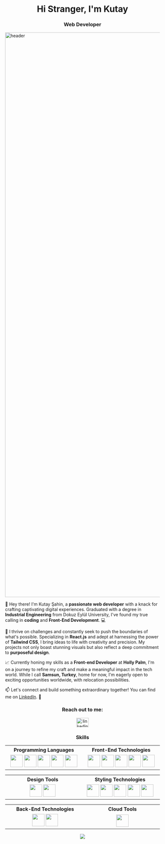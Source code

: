 <h1 align="center">Hi Stranger, I'm Kutay</h1>
<h3 align="center">Web Developer</h3>
<img width="1834" alt="header" src="https://github.com/kutaysahindev/kutaysahindev/assets/79334889/b275f3c4-0af3-4712-96dd-1fdeadd8b5a1">

<p>👋 Hey there! I'm Kutay Şahin, a <b>passionate web developer</b> with a knack for crafting captivating digital experiences. Graduated with a degree in <b>Industrial Engineering</b> from Dokuz Eylül University, I've found my true calling in <b>coding</b> and <b>Front-End Development</b>. 💻</p>

<p>🚀 I thrive on challenges and constantly seek to push the boundaries of what's possible. Specializing in <b>React.js</b> and adept at harnessing the power of <b>Tailwind CSS</b>, I bring ideas to life with creativity and precision. My projects not only boast stunning visuals but also reflect a deep commitment to <b>purposeful design</b>.</p>

<p>📈 Currently honing my skills as a <b>Front-end Developer</b> at <b>Holly Palm</b>, I'm on a journey to refine my craft and make a meaningful impact in the tech world. While I call <b>Samsun, Turkey</b>, home for now, I'm eagerly open to exciting opportunities worldwide, with relocation possibilities.</p>

<p>📫 Let's connect and build something extraordinary together! You can find me on <a href="https://www.linkedin.com/in/kutaysahin/">LinkedIn</a>. 🔗</p>

<h3 align="center">Reach out to me:</h3>
<p align="center">
  <a href="https://linkedin.com/in/kutaysahin" target="_blank">
    <img src="https://raw.githubusercontent.com/rahuldkjain/github-profile-readme-generator/master/src/images/icons/Social/linked-in-alt.svg" alt="linkedin" height="30" width="40" />
  </a>
</p>

<h3 align="center">Skills</h3>

<table align="center">
  <tr>
    <th width="300px">Programming Languages</th>
    <th width="300px">Front-End Technologies</th>
  </tr>
  <tr>
    <td align="center">
      <picture title="JavaScript">
        <img src="https://skillicons.dev/icons?i=js" width="40" />
      </picture>
      <picture title="TypeScript">
        <img src="https://skillicons.dev/icons?i=ts" width="40" />
      </picture>
      <picture title="C#">
        <img src="https://skillicons.dev/icons?i=cs" width="40" />
      </picture>
      <picture title="Python">
        <img src="https://skillicons.dev/icons?i=python" width="40" />
      </picture>
      <picture title="Matlab">
        <img src="https://skillicons.dev/icons?i=matlab" width="40" />
      </picture>
    </td>
    <td align="center">
      <picture title="React">
        <img src="https://skillicons.dev/icons?i=react" width="40" />
      </picture>
      <picture title="HTML">
        <img src="https://skillicons.dev/icons?i=html" width="40" />
      </picture>
      <picture title="Redux">
        <img src="https://skillicons.dev/icons?i=redux" width="40" />
      </picture>
      <picture title="GIT">
        <img src="https://skillicons.dev/icons?i=git" width="40" />
      </picture>
      <picture title="Nextjs">
      <img src="https://skillicons.dev/icons?i=nextjs" width="40" />
      </picture>
    </td>
  </tr>
</table>

<table align="center">
  <tr>
    <th width="300px">Design Tools</th>
    <th width="300px">Styling Technologies</th>
  </tr>
  <tr>
    <td align="center">
      <picture title="Figma">
        <img src="https://skillicons.dev/icons?i=figma" width="40" />
      </picture>
      <picture title="Adobe Illustrator">
        <img src="https://skillicons.dev/icons?i=ai" width="40" />
      </picture>
    </td>
    <td align="center">
      <picture title="CSS">
        <img src="https://skillicons.dev/icons?i=css" width="40" />
      </picture>
      <picture title="Tailwind CSS">
        <img src="https://skillicons.dev/icons?i=tailwindcss" width="40" />
      </picture>
      <picture title="Bootstrap">
        <img src="https://skillicons.dev/icons?i=bootstrap" width="40" />
      </picture>
      <picture title="SASS">
        <img src="https://skillicons.dev/icons?i=sass" width="40" />
      </picture>
      <picture title="MaterialUI">
        <img src="https://skillicons.dev/icons?i=materialui" width="40" />
      </picture>
    </td>
  </tr>
</table>
<table align="center">
  <tr>
    <th width="300px">Back-End Technologies</th>
    <th width="300px">Cloud Tools</th>
  </tr>
  <tr>
    <td align="center">
      <picture title="Node.js">
        <img src="https://skillicons.dev/icons?i=nodejs" width="40" />
      </picture>
      <picture title="Mysql">
        <img src="https://skillicons.dev/icons?i=mysql" width="40" />
      </picture>
    </td>
    <td align="center">
      <picture title="Heroku">
        <img src="https://skillicons.dev/icons?i=heroku" width="40" />
      </picture>
    </td>
  </tr>
</table>

<p align="center">
  <img src="https://komarev.com/ghpvc/?username=kutaysahindev&color=lightgrey" />
</p>

